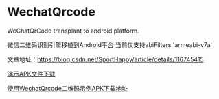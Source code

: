 # WechatQrcode
WeChatQrCode transplant to android platform.

微信二维码识别引擎移植到Android平台
当前仅支持abiFilters 'armeabi-v7a'

文章地址：https://blog.csdn.net/SportHappy/article/details/116745415

[演示APK文件下载](https://github.com/malxt/WechatQrcode/releases/download/v1.0.2/WechatQrcode_v1.0.2.apk)

[使用WechatQrcode二维码示例APK下载地址](https://github.com/malxt/ObtainSignature/releases/tag/v2.3.26)
